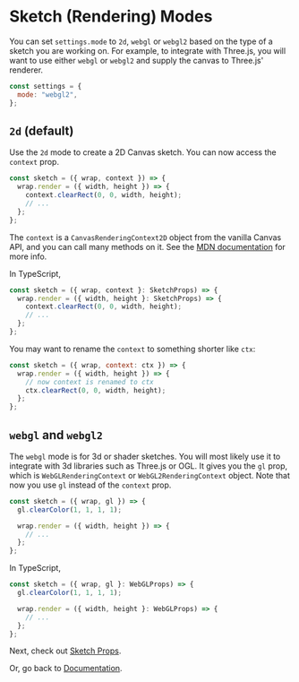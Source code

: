 # Sketch (Rendering) Modes

You can set `settings.mode` to `2d`, `webgl` or `webgl2` based on the type of a sketch you are working on. For example, to integrate with Three.js, you will want to use either `webgl` or `webgl2` and supply the canvas to Three.js' renderer.

```js
const settings = {
  mode: "webgl2",
};
```

## `2d` (default)

Use the `2d` mode to create a 2D Canvas sketch. You can now access the `context` prop.

```js
const sketch = ({ wrap, context }) => {
  wrap.render = ({ width, height }) => {
    context.clearRect(0, 0, width, height);
    // ...
  };
};
```

The `context` is a `CanvasRenderingContext2D` object from the vanilla Canvas API, and you can call many methods on it. See the [MDN documentation](https://developer.mozilla.org/en-US/docs/Web/API/CanvasRenderingContext2D) for more info.

In TypeScript,

```ts
const sketch = ({ wrap, context }: SketchProps) => {
  wrap.render = ({ width, height }: SketchProps) => {
    context.clearRect(0, 0, width, height);
    // ...
  };
};
```

You may want to rename the `context` to something shorter like `ctx`:

```js
const sketch = ({ wrap, context: ctx }) => {
  wrap.render = ({ width, height }) => {
    // now context is renamed to ctx
    ctx.clearRect(0, 0, width, height);
  };
};
```

## `webgl` and `webgl2`

The `webgl` mode is for 3d or shader sketches. You will most likely use it to integrate with 3d libraries such as Three.js or OGL. It gives you the `gl` prop, which is `WebGLRenderingContext` or `WebGL2RenderingContext` object. Note that now you use `gl` instead of the `context` prop.

```js
const sketch = ({ wrap, gl }) => {
  gl.clearColor(1, 1, 1, 1);

  wrap.render = ({ width, height }) => {
    // ...
  };
};
```

In TypeScript,

```ts
const sketch = ({ wrap, gl }: WebGLProps) => {
  gl.clearColor(1, 1, 1, 1);

  wrap.render = ({ width, height }: WebGLProps) => {
    // ...
  };
};
```

Next, check out [Sketch Props](./props.md).

Or, go back to [Documentation](./index.md).
